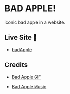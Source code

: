 # BAD APPLE!

iconic bad apple in a website.

## Live Site :rocket:

- [badApple](https://zshaian.github.io/badApple/)

## Credits

- [Bad Apple GIF](https://www.reddit.com/r/badapple/comments/1evznpv/bad_apple_but_its_a_gif_full_version/)

- [Bad Apple Music](https://www.youtube.com/watch?v=FtutLA63Cp8)
